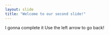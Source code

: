 ```yaml
---
layout: slide
title: "Welcome to our second slide!"
---
```

I gonna complete it
Use the left arrow to go back!
